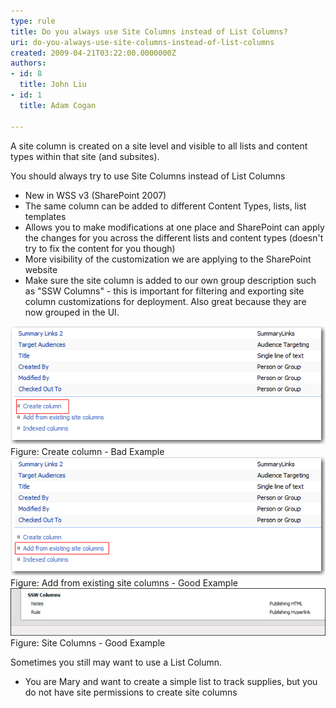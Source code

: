 ```yaml
---
type: rule
title: Do you always use Site Columns instead of List Columns?
uri: do-you-always-use-site-columns-instead-of-list-columns
created: 2009-04-21T03:22:00.0000000Z
authors:
- id: 8
  title: John Liu
- id: 1
  title: Adam Cogan

---
```



A site column is created on a site level and visible to all lists and content types within that site (and subsites).

You should always try to use Site Columns instead of List Columns

- New in WSS v3 (SharePoint 2007)
- The same column can be added to different Content Types, lists, list templates
- Allows you to make modifications at one place and SharePoint can apply the changes for you across the different lists and content types (doesn't try to fix the content for you though)
- More visibility of the customization we are applying to the SharePoint website
- Make sure the site column is added to our own group description such as "SSW Columns" - this is important for filtering and exporting site column customizations for deployment.  Also great because they are now grouped in the UI.

![](ListColumn.png) Figure: Create column - Bad Example ![](SiteColumn.png) Figure: Add from existing site columns - Good Example ![](SSWColumns_small.jpg) Figure: Site Columns - Good Example 




Sometimes you still may want to use a List Column.

- You are Mary and want to create a simple list to track supplies, but you do not have site permissions to create site columns


